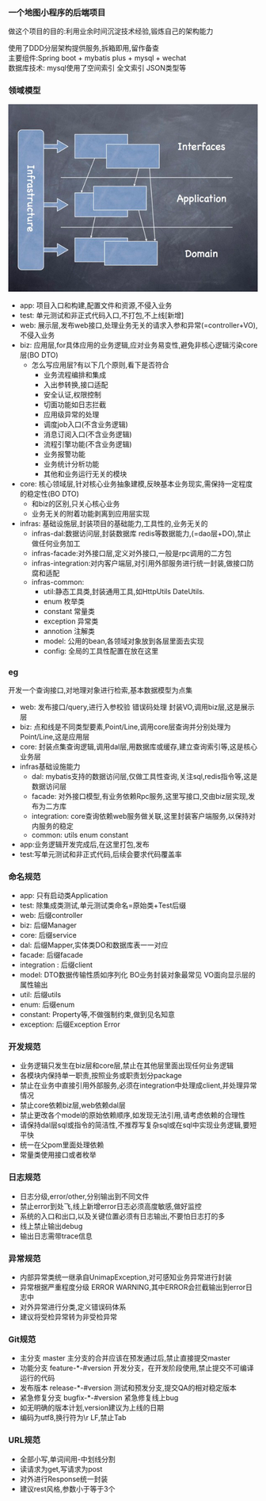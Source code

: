 ### 一个地图小程序的后端项目
做这个项目的目的:利用业余时间沉淀技术经验,锻炼自己的架构能力

使用了DDD分层架构提供服务,拆箱即用,留作备查<br>
主要组件:Spring boot + mybatis plus + mysql + wechat <br>
数据库技术: mysql使用了空间索引 全文索引 JSON类型等<br>


### 领域模型

![img.png](img.png)

+ app: 项目入口和构建,配置文件和资源,不侵入业务<br>
+ test: 单元测试和非正式代码入口,不打包,不上线[新增]<br>
+ web: 展示层,发布web接口,处理业务无关的请求入参和异常(=controller+VO),不侵入业务 <br>
+ biz: 应用层,for具体应用的业务逻辑,应对业务易变性,避免非核心逻辑污染core层(BO DTO)<br>
    + 怎么写应用层?有以下几个原则,看下是否符合
        + 业务流程编排和集成
        + 入出参转换,接口适配
        + 安全认证,权限控制
        + 切面功能如日志拦截
        + 应用级异常的处理
        + 调度job入口(不含业务逻辑)
        + 消息订阅入口(不含业务逻辑)
        + 流程引擎功能(不含业务逻辑)
        + 业务报警功能
        + 业务统计分析功能
        + 其他和业务运行无关的模块
+ core: 核心领域层,针对核心业务抽象建模,反映基本业务现实,需保持一定程度的稳定性(BO DTO)<br>
    + 和biz的区别,只关心核心业务
    + 业务无关的附着功能剥离到应用层实现
+ infras: 基础设施层,封装项目的基础能力,工具性的,业务无关的<br>
    - infras-dal:数据访问层,封装数据库 redis等数据能力,(=dao层+DO),禁止做任何业务加工<br>
    - infras-facade:对外接口层,定义对外接口,一般是rpc调用的二方包<br>
    - infras-integration:对内客户端层,对引用外部服务进行统一封装,做接口防腐和适配<br>
    - infras-common:
        - util:静态工具类,封装通用工具,如HttpUtils DateUtils.<br>
        - enum 枚举类<br>
        - constant 常量类<br>
        - exception 异常类
        - annotion 注解类
        - model: 公用的bean,各领域对象放到各层里面去实现
        - config: 全局的工具性配置在放在这里

### eg

开发一个查询接口,对地理对象进行检索,基本数据模型为点集<br>

+ web: 发布接口/query,进行入参校验 错误码处理 封装VO,调用biz层,这是展示层<br>
+ biz: 点和线是不同类型要素,Point/Line,调用core层查询并分别处理为Point/Line,这是应用层<br>
+ core: 封装点集查询逻辑,调用dal层,用数据库或缓存,建立查询索引等,这是核心业务层<br>
+ infras基础设施能力<br>
    - dal: mybatis支持的数据访问层,仅做工具性查询,关注sql,redis指令等,这是数据访问层<br>
    - facade: 对外接口模型,有业务依赖Rpc服务,这里写接口,交由biz层实现,发布为二方库<br>
    - integration: core查询依赖web服务做关联,这里封装客户端服务,以保持对内服务的稳定<br>
    - common: utils enum constant
+ app:业务逻辑开发完成后,在这里打包,发布<br>
+ test:写单元测试和非正式代码,后续会要求代码覆盖率<br>

### 命名规范

+ app: 只有启动类Application
+ test: 除集成类测试,单元测试类命名=原始类+Test后缀
+ web: 后缀controller
+ biz: 后缀Manager
+ core: 后缀service
+ dal: 后缀Mapper,实体类DO和数据库表一一对应
+ facade: 后缀facade
+ integration : 后缀client
+ model: DTO数据传输性质如序列化 BO业务封装对象最常见 VO面向显示层的属性输出
+ util: 后缀utils
+ enum: 后缀enum
+ constant: Property等,不做强制约束,做到见名知意
+ exception: 后缀Exception Error

### 开发规范

+ 业务逻辑只发生在biz层和core层,禁止在其他层里面出现任何业务逻辑
+ 各模块内保持单一职责,按照业务或职责划分package
+ 禁止在业务中直接引用外部服务,必须在integration中处理成client,并处理异常情况
+ 禁止core依赖biz层,web依赖dal层
+ 禁止更改各个model的原始依赖顺序,如发现无法引用,请考虑依赖的合理性
+ 请保持dal层sql或指令的简洁性,不推荐写复杂sql或在sql中实现业务逻辑,要短平快
+ 统一在父pom里面处理依赖
+ 常量类使用接口或者枚举

### 日志规范

+ 日志分级,error/other,分别输出到不同文件
+ 禁止error到处飞,线上新增error日志必须高度敏感,做好监控
+ 系统的入口和出口,以及关键位置必须有日志输出,不要怕日志打的多
+ 线上禁止输出debug
+ 输出日志需带trace信息

### 异常规范

+ 内部异常类统一继承自UnimapException,对可感知业务异常进行封装
+ 异常根据严重程度分级 ERROR WARNING,其中ERROR会拦截输出到error日志中
+ 对外异常进行分类,定义错误码体系
+ 建议将受检异常转为非受检异常

### Git规范

+ 主分支 master 主分支的合并应该在预发通过后,禁止直接提交master
+ 功能分支 feature-*-#version 开发分支，在开发阶段使用,禁止提交不可编译运行的代码
+ 发布版本 release-*-#version 测试和预发分支,提交QA的相对稳定版本
+ 紧急修复分支 bugfix-*-#version 紧急修复线上bug
+ 如无明确的版本计划,version建议为上线的日期
+ 编码为utf8,换行符为\r LF,禁止Tab

### URL规范

+ 全部小写,单词间用-中划线分割
+ 读请求为get,写请求为post
+ 对外进行Response统一封装
+ 建议rest风格,参数小于等于3个


